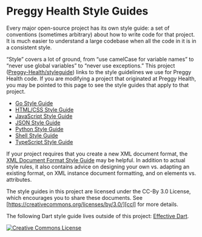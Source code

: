 # Preggy Health Style Guides

Every major open-source project has its own style guide: a set of conventions
(sometimes arbitrary) about how to write code for that project. It is much
easier to understand a large codebase when all the code in it is in a consistent
style.

“Style” covers a lot of ground, from “use camelCase for variable names” to
“never use global variables” to “never use exceptions.” This project
([Preggy-Health/styleguide](https://github.com/Preggy-Health/styleguide)) links to the style
guidelines we use for Preggy Health code. If you are modifying a project that
originated at Preggy Health, you may be pointed to this page to see the style guides
that apply to that project.

*   [Go Style Guide][go]
*   [HTML/CSS Style Guide][htmlcss]
*   [JavaScript Style Guide][js]
*   [JSON Style Guide][json]
*   [Python Style Guide][py]
*   [Shell Style Guide][sh]
*   [TypeScript Style Guide][ts]



If your project requires that you create a new XML document format, the
[XML Document Format Style Guide][xml] may be helpful. In addition to actual
style rules, it also contains advice on designing your own vs. adapting an
existing format, on XML instance document formatting, and on elements vs.
attributes.

The style guides in this project are licensed under the CC-By 3.0 License, which
encourages you to share these documents. See
[https://creativecommons.org/licenses/by/3.0/][ccl] for more details.

The following Dart style guide lives outside of this project:
[Effective Dart][dart].


<a rel="license" href="https://creativecommons.org/licenses/by/3.0/"><img alt="Creative Commons License" style="border-width:0" src="https://i.creativecommons.org/l/by/3.0/88x31.png" /></a>

[go]: go/
[py]: https://Preggy-Health.github.io/styleguide/pyguide.html
[sh]: https://Preggy-Health.github.io/styleguide/shellguide.html
[htmlcss]: https://Preggy-Health.github.io/styleguide/htmlcssguide.html
[js]: https://Preggy-Health.github.io/styleguide/jsguide.html
[json]: https://Preggy-Health.github.io/styleguide/jsoncstyleguide.html
[ts]: https://Preggy-Health.github.io/styleguide/tsguide.html
[xml]: https://Preggy-Health.github.io/styleguide/xmlstyle.html
[dart]: https://www.dartlang.org/guides/language/effective-dart
[ccl]: https://creativecommons.org/licenses/by/3.0/
